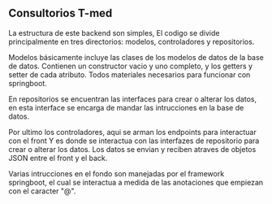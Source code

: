 <h2>Consultorios T-med</h2>

La estructura de este backend son simples, El codigo se divide principalmente en tres directorios: modelos, controladores y repositorios.

Modelos básicamente incluye las clases de los modelos de datos de la base de datos. Contienen un constructor vacio y uno
completo, y los getters y setter de cada atributo.
Todos materiales necesarios para funcionar con springboot.

En repositorios se encuentran las interfaces para crear o alterar los datos,
en esta interface se encarga de mandar las intrucciones en la base de datos.

Por ultimo los controladores, aqui se arman los endpoints para interactuar con el front
Y es donde se interactua con las interfazes de repositorio para crear o alterar los datos.
Los datos se envian y reciben atraves de objetos JSON entre el front y el back.

Varias intrucciones en el fondo son manejadas por el framework springboot,
el cual se interactua a medida de las anotaciones que empiezan con el caracter "@".